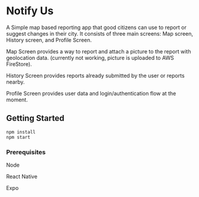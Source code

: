 # Notify Us

A Simple map based reporting app that good citizens can use to report or suggest changes in their city.
It consists of three main screens: Map screen, History screen, and Profile Screen.

Map Screen provides a way to report and attach a picture to the report with geolocation data. (currently not working, picture is uploaded to AWS FireStore).

History Screen provides reports already submitted by the user or reports nearby.

Profile Screen provides user data and login/authentication flow at the moment.

## Getting Started

```
npm install
npm start

```

### Prerequisites

Node

React Native

Expo

